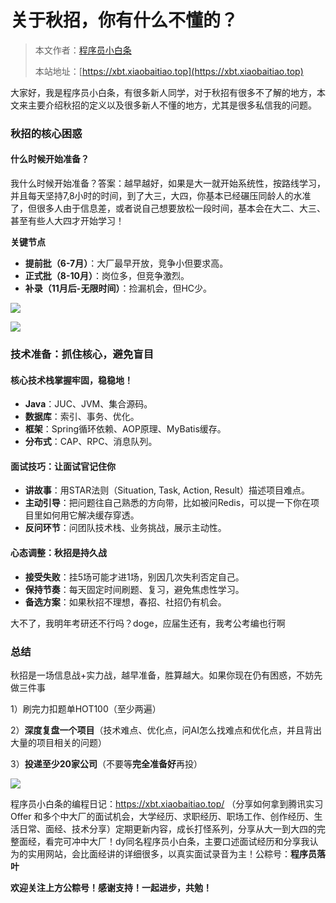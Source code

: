 # 关于秋招，你有什么不懂的？

> 本文作者：[程序员小白条](https://github.com/luoye6)
>
> 本站地址：[https://xbt.xiaobaitiao.top](https://xbt.xiaobaitiao.top)

大家好，我是程序员小白条，有很多新人同学，对于秋招有很多不了解的地方，本文来主要介绍秋招的定义以及很多新人不懂的地方，尤其是很多私信我的问题。

### 秋招的核心困惑

#### 什么时候开始准备？

我什么时候开始准备？答案：越早越好，如果是大一就开始系统性，按路线学习，并且每天坚持7,8小时的时间，到了大三，大四，你基本已经碾压同龄人的水准了，但很多人由于信息差，或者说自己想要放松一段时间，基本会在大二、大三、甚至有些人大四才开始学习！

**关键节点**

- **提前批（6-7月）**：大厂最早开放，竞争小但要求高。
- **正式批（8-10月）**：岗位多，但竞争激烈。
- **补录（11月后-无限时间）**：捡漏机会，但HC少。

![](https://pic.yupi.icu/5563/202508141932782.png)

![](https://pic.yupi.icu/5563/202508141933628.png)

###  技术准备：抓住核心，避免盲目

#### 核心技术栈掌握牢固，稳稳地！

- **Java**：JUC、JVM、集合源码。
- **数据库**：索引、事务、优化。
- **框架**：Spring循环依赖、AOP原理、MyBatis缓存。
- **分布式**：CAP、RPC、消息队列。

#### 面试技巧：让面试官记住你

- **讲故事**：用STAR法则（Situation, Task, Action, Result）描述项目难点。
- **主动引导**：把问题往自己熟悉的方向带，比如被问Redis，可以提一下你在项目里如何用它解决缓存穿透。
- **反问环节**：问团队技术栈、业务挑战，展示主动性。

#### 心态调整：秋招是持久战

- **接受失败**：挂5场可能才进1场，别因几次失利否定自己。
- **保持节奏**：每天固定时间刷题、复习，避免焦虑性学习。
- **备选方案**：如果秋招不理想，春招、社招仍有机会。

大不了，我明年考研还不行吗？doge，应届生还有，我考公考编也行啊

### 总结

秋招是一场信息战+实力战，越早准备，胜算越大。如果你现在仍有困惑，不妨先做三件事

1）刷完力扣题单HOT100（至少两遍）

2）**深度复盘一个项目**（技术难点、优化点，问AI怎么找难点和优化点，并且背出大量的项目相关的问题）

3）**投递至少20家公司**（不要等**完全准备好**再投）

![](https://pic.yupi.icu/5563/202508141938551.png)

程序员小白条的编程日记：https://xbt.xiaobaitiao.top/ （分享如何拿到腾讯实习 Offer 和多个中大厂的面试机会，大学经历、求职经历、职场工作、创作经历、生活日常、面经、技术分享）定期更新内容，成长打怪系列，分享从大一到大四的完整面经，看完可冲中大厂！dy同名程序员小白条，主要口述面试经历和分享我认为的实用网站，会比面经讲的详细很多，以真实面试录音为主！公粽号：**程序员落叶**

**欢迎关注上方公粽号！感谢支持！一起进步，共勉！**